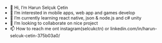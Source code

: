 - 👋 Hi, I’m Harun Selçuk Çetin
- 👀 I’m interested in mobile apps, web app and games develop
- 🌱 I’m currently learning react native, json & node.js and c# unity 
- 💞️ I’m looking to collaborate on nice project
- 📫 How to reach me ont instagram(selcukctn) or linkedin.com/in/harun-selcuk-cetin-375b03a0/

<!---
selcukctn/selcukctn is a ✨ special ✨ repository because its `README.md` (this file) appears on your GitHub profile.
You can click the Preview link to take a look at your changes.
--->

